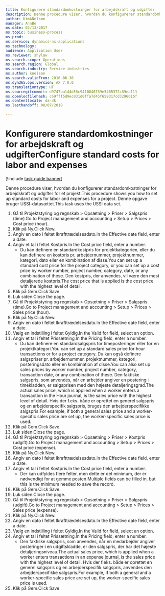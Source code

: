 ```yaml
--- 
title: Konfigurere standardomkostninger for arbejdskraft og udgifter
description: Denne procedure viser, hvordan du konfigurerer standardomkostninger for arbejdskraft og udgifter for et projekt.
author: KimANelson
manager: AnnBe
ms.date: 02/13/2017
ms.topic: business-process
ms.prod: 
ms.service: dynamics-ax-applications
ms.technology: 
audience: Application User
ms.reviewer: shylaw
ms.search.scope: Operations
ms.search.region: Global
ms.search.industry: Service industries
ms.author: knelson
ms.search.validFrom: 2016-06-30
ms.dyn365.ops.version: AX 7.0.0
ms.translationtype: HT
ms.sourcegitcommit: d9747ba144d56c9410846769e5465372c89ea111
ms.openlocfilehash: c69fff5d9ec031d0ffa7d45f658317cd3296615f
ms.contentlocale: da-dk
ms.lasthandoff: 08/07/2018

---
```

# <a name="configure-standard-costs-for-labor-and-expenses"></a><span data-ttu-id="07953-103">Konfigurere standardomkostninger for arbejdskraft og udgifter</span><span class="sxs-lookup"><span data-stu-id="07953-103">Configure standard costs for labor and expenses</span></span>

[!include [task guide banner](../../includes/task-guide-banner.md)]

<span data-ttu-id="07953-104">Denne procedure viser, hvordan du konfigurerer standardomkostninger for arbejdskraft og udgifter for et projekt.</span><span class="sxs-lookup"><span data-stu-id="07953-104">This procedure shows you how to set up standard costs for labor and expenses for a project.</span></span> <span data-ttu-id="07953-105">Denne opgave bruger USSI-datasættet.</span><span class="sxs-lookup"><span data-stu-id="07953-105">This task uses the USSI data set.</span></span>

1. <span data-ttu-id="07953-106">Gå til Projektstyring og regnskab > Opsætning > Priser > Salgspris (time).</span><span class="sxs-lookup"><span data-stu-id="07953-106">Go to Project management and accounting > Setup > Prices > Cost price (hour).</span></span>
2. <span data-ttu-id="07953-107">Klik på Ny.</span><span class="sxs-lookup"><span data-stu-id="07953-107">Click New.</span></span>
3. <span data-ttu-id="07953-108">Angiv en dato i feltet Ikrafttrædelsesdato.</span><span class="sxs-lookup"><span data-stu-id="07953-108">In the Effective date field, enter a date.</span></span>
4. <span data-ttu-id="07953-109">Angiv et tal i feltet Kostpris.</span><span class="sxs-lookup"><span data-stu-id="07953-109">In the Cost price field, enter a number.</span></span>
    * <span data-ttu-id="07953-110">Du kan definere en standardkostpris for projektkategorien, eller du kan definere en kostpris pr. arbejdernummer, projektnummer, kategori, dato eller en kombination af disse.</span><span class="sxs-lookup"><span data-stu-id="07953-110">You can set up a standard cost price for the project category, or you can set up a cost price by worker number, project number, category, date, or any combination of these.</span></span> <span data-ttu-id="07953-111">Den kostpris, der anvendes, vil være den mest detaljerede kostpris.</span><span class="sxs-lookup"><span data-stu-id="07953-111">The cost price that is applied is the cost price with the highest level of detail.</span></span>  
5. <span data-ttu-id="07953-112">Klik på Gem.</span><span class="sxs-lookup"><span data-stu-id="07953-112">Click Save.</span></span>
6. <span data-ttu-id="07953-113">Luk siden.</span><span class="sxs-lookup"><span data-stu-id="07953-113">Close the page.</span></span>
7. <span data-ttu-id="07953-114">Gå til Projektstyring og regnskab > Opsætning > Priser > Salgspris (time).</span><span class="sxs-lookup"><span data-stu-id="07953-114">Go to Project management and accounting > Setup > Prices > Sales price (hour).</span></span>
8. <span data-ttu-id="07953-115">Klik på Ny.</span><span class="sxs-lookup"><span data-stu-id="07953-115">Click New.</span></span>
9. <span data-ttu-id="07953-116">Angiv en dato i feltet Ikrafttrædelsesdato.</span><span class="sxs-lookup"><span data-stu-id="07953-116">In the Effective date field, enter a date.</span></span>
10. <span data-ttu-id="07953-117">Vælg en indstilling i feltet Gyldig.</span><span class="sxs-lookup"><span data-stu-id="07953-117">In the Valid for field, select an option.</span></span>
11. <span data-ttu-id="07953-118">Angiv et tal i feltet Prissætning.</span><span class="sxs-lookup"><span data-stu-id="07953-118">In the Pricing field, enter a number.</span></span>
    * <span data-ttu-id="07953-119">Du kan definere en standardsalgspris for timeposteringer eller for en projektkategori.</span><span class="sxs-lookup"><span data-stu-id="07953-119">You can set up a standard sales price for hour transactions or for a project category.</span></span> <span data-ttu-id="07953-120">Du kan også definere salgspriser pr. arbejdernummer, projektnummer, kategori, posteringsdato eller en kombination af disse.</span><span class="sxs-lookup"><span data-stu-id="07953-120">You can also set up sales prices by worker number, project number, category, transaction date, or any combination of these.</span></span> <span data-ttu-id="07953-121">Den faktiske salgspris, som anvendes, når en arbejder angiver en postering i timekladden, er salgsprisen med den højeste detaljeringsgrad.</span><span class="sxs-lookup"><span data-stu-id="07953-121">The actual sales price, which is applied when a worker enters a transaction in the Hour journal, is the sales price with the highest level of detail.</span></span> <span data-ttu-id="07953-122">Hvis der f.eks. både er oprettet en generel salgspris og en arbejderspecifik salgspris, bruges den arbejderspecifikke salgspris.</span><span class="sxs-lookup"><span data-stu-id="07953-122">For example, if both a general sales price and a worker-specific sales price are set up, the worker-specific sales price is used.</span></span>  
12. <span data-ttu-id="07953-123">Klik på Gem.</span><span class="sxs-lookup"><span data-stu-id="07953-123">Click Save.</span></span>
13. <span data-ttu-id="07953-124">Luk siden.</span><span class="sxs-lookup"><span data-stu-id="07953-124">Close the page.</span></span>
14. <span data-ttu-id="07953-125">Gå til Projektstyring og regnskab > Opsætning > Priser > Kostpris (udgift).</span><span class="sxs-lookup"><span data-stu-id="07953-125">Go to Project management and accounting > Setup > Prices > Cost price (expense).</span></span>
15. <span data-ttu-id="07953-126">Klik på Ny.</span><span class="sxs-lookup"><span data-stu-id="07953-126">Click New.</span></span>
16. <span data-ttu-id="07953-127">Angiv en dato i feltet Ikrafttrædelsesdato.</span><span class="sxs-lookup"><span data-stu-id="07953-127">In the Effective date field, enter a date.</span></span>
17. <span data-ttu-id="07953-128">Angiv et tal i feltet Kostpris.</span><span class="sxs-lookup"><span data-stu-id="07953-128">In the Cost price field, enter a number.</span></span>
    * <span data-ttu-id="07953-129">Der kan udfyldes flere felter, men dette er det minimum, der er nødvendigt for at gemme posten.</span><span class="sxs-lookup"><span data-stu-id="07953-129">Multiple fields can be filled in, but this is the minimum needed to save the record.</span></span>  
18. <span data-ttu-id="07953-130">Klik på Gem.</span><span class="sxs-lookup"><span data-stu-id="07953-130">Click Save.</span></span>
19. <span data-ttu-id="07953-131">Luk siden.</span><span class="sxs-lookup"><span data-stu-id="07953-131">Close the page.</span></span>
20. <span data-ttu-id="07953-132">Gå til Projektstyring og regnskab > Opsætning > Priser > Salgspris (udgift).</span><span class="sxs-lookup"><span data-stu-id="07953-132">Go to Project management and accounting > Setup > Prices > Sales price (expense).</span></span>
21. <span data-ttu-id="07953-133">Klik på Ny.</span><span class="sxs-lookup"><span data-stu-id="07953-133">Click New.</span></span>
22. <span data-ttu-id="07953-134">Angiv en dato i feltet Ikrafttrædelsesdato.</span><span class="sxs-lookup"><span data-stu-id="07953-134">In the Effective date field, enter a date.</span></span>
23. <span data-ttu-id="07953-135">Vælg en indstilling i feltet Gyldig.</span><span class="sxs-lookup"><span data-stu-id="07953-135">In the Valid for field, select an option.</span></span>
24. <span data-ttu-id="07953-136">Angiv et tal i feltet Prissætning.</span><span class="sxs-lookup"><span data-stu-id="07953-136">In the Pricing field, enter a number.</span></span>
    * <span data-ttu-id="07953-137">Den faktiske salgspris, som anvendes, når en medarbejder angiver posteringer i en udgiftskladde, er den salgspris, der har det højeste detaljeringsniveau.</span><span class="sxs-lookup"><span data-stu-id="07953-137">The actual sales price, which is applied when a worker enters transactions in an expense journal, is the sales price with the highest level of detail.</span></span> <span data-ttu-id="07953-138">Hvis der f.eks. både er oprettet en generel salgspris og en arbejderspecifik salgspris, anvendes den arbejderspecifikke salgspris.</span><span class="sxs-lookup"><span data-stu-id="07953-138">For example, if both a general and a worker-specific sales price are set up, the worker-specific sales price is used.</span></span>  
25. <span data-ttu-id="07953-139">Klik på Gem.</span><span class="sxs-lookup"><span data-stu-id="07953-139">Click Save.</span></span>


